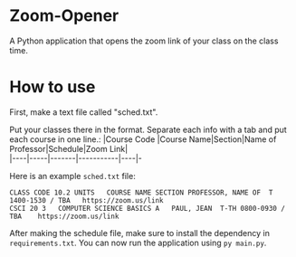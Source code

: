 # Zoom-Opener
A Python application that opens the zoom link of your class on the class time.

# How to use
First, make a text file called "sched.txt".

Put your classes there in the format. Separate each info with a tab and put each course in one line.:
|Course Code |Course Name|Section|Name of Professor|Schedule|Zoom Link|      
|----|-----|-------|-----------|----|-

Here is an example `sched.txt` file:
```
CLASS CODE 10.2	UNITS	COURSE NAME	SECTION	PROFESSOR, NAME OF	T 1400-1530 / TBA	https://zoom.us/link
CSCI 20	3	COMPUTER SCIENCE BASICS	A	PAUL, JEAN	T-TH 0800-0930 / TBA	https://zoom.us/link

```

After making the schedule file, make sure to install the dependency in `requirements.txt`.
You can now run the application using `py main.py`.
